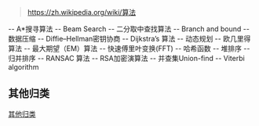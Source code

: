 
> https://zh.wikipedia.org/wiki/算法

-- A*搜寻算法
-- Beam Search
-- 二分取中查找算法
-- Branch and bound
-- 数据压缩
-- Diffie–Hellman密钥协商
-- Dijkstra’s 算法
-- 动态规划
-- 欧几里得算法
-- 最大期望（EM）算法
-- 快速傅里叶变换(FFT)
-- 哈希函数
-- 堆排序
-- 归并排序
-- RANSAC 算法
-- RSA加密演算法
-- 并查集Union-find
-- Viterbi algorithm


## 其他归类

[其他归类](https://github.com/rickgit/rickgit.github.io/blob/master/%E9%97%AE%E9%A2%98%E4%BC%98%E5%8C%96%E4%B8%8E%E6%80%BB%E7%BB%93/Android%20%E5%BC%80%E5%8F%91%E9%81%87%E5%88%B0%E7%9A%84%E7%AE%97%E6%B3%95.md)
